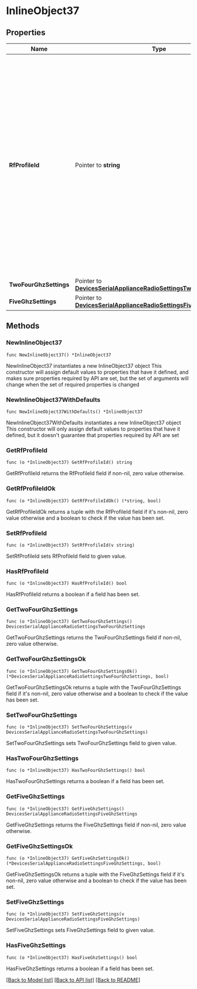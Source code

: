 # InlineObject37

## Properties

Name | Type | Description | Notes
------------ | ------------- | ------------- | -------------
**RfProfileId** | Pointer to **string** | The ID of an RF profile to assign to the device. If the value of this parameter is null, the appropriate basic RF profile (indoor or outdoor) will be assigned to the device. Assigning an RF profile will clear ALL manually configured overrides on the device (channel width, channel, power). | [optional] 
**TwoFourGhzSettings** | Pointer to [**DevicesSerialApplianceRadioSettingsTwoFourGhzSettings**](DevicesSerialApplianceRadioSettingsTwoFourGhzSettings.md) |  | [optional] 
**FiveGhzSettings** | Pointer to [**DevicesSerialApplianceRadioSettingsFiveGhzSettings**](DevicesSerialApplianceRadioSettingsFiveGhzSettings.md) |  | [optional] 

## Methods

### NewInlineObject37

`func NewInlineObject37() *InlineObject37`

NewInlineObject37 instantiates a new InlineObject37 object
This constructor will assign default values to properties that have it defined,
and makes sure properties required by API are set, but the set of arguments
will change when the set of required properties is changed

### NewInlineObject37WithDefaults

`func NewInlineObject37WithDefaults() *InlineObject37`

NewInlineObject37WithDefaults instantiates a new InlineObject37 object
This constructor will only assign default values to properties that have it defined,
but it doesn't guarantee that properties required by API are set

### GetRfProfileId

`func (o *InlineObject37) GetRfProfileId() string`

GetRfProfileId returns the RfProfileId field if non-nil, zero value otherwise.

### GetRfProfileIdOk

`func (o *InlineObject37) GetRfProfileIdOk() (*string, bool)`

GetRfProfileIdOk returns a tuple with the RfProfileId field if it's non-nil, zero value otherwise
and a boolean to check if the value has been set.

### SetRfProfileId

`func (o *InlineObject37) SetRfProfileId(v string)`

SetRfProfileId sets RfProfileId field to given value.

### HasRfProfileId

`func (o *InlineObject37) HasRfProfileId() bool`

HasRfProfileId returns a boolean if a field has been set.

### GetTwoFourGhzSettings

`func (o *InlineObject37) GetTwoFourGhzSettings() DevicesSerialApplianceRadioSettingsTwoFourGhzSettings`

GetTwoFourGhzSettings returns the TwoFourGhzSettings field if non-nil, zero value otherwise.

### GetTwoFourGhzSettingsOk

`func (o *InlineObject37) GetTwoFourGhzSettingsOk() (*DevicesSerialApplianceRadioSettingsTwoFourGhzSettings, bool)`

GetTwoFourGhzSettingsOk returns a tuple with the TwoFourGhzSettings field if it's non-nil, zero value otherwise
and a boolean to check if the value has been set.

### SetTwoFourGhzSettings

`func (o *InlineObject37) SetTwoFourGhzSettings(v DevicesSerialApplianceRadioSettingsTwoFourGhzSettings)`

SetTwoFourGhzSettings sets TwoFourGhzSettings field to given value.

### HasTwoFourGhzSettings

`func (o *InlineObject37) HasTwoFourGhzSettings() bool`

HasTwoFourGhzSettings returns a boolean if a field has been set.

### GetFiveGhzSettings

`func (o *InlineObject37) GetFiveGhzSettings() DevicesSerialApplianceRadioSettingsFiveGhzSettings`

GetFiveGhzSettings returns the FiveGhzSettings field if non-nil, zero value otherwise.

### GetFiveGhzSettingsOk

`func (o *InlineObject37) GetFiveGhzSettingsOk() (*DevicesSerialApplianceRadioSettingsFiveGhzSettings, bool)`

GetFiveGhzSettingsOk returns a tuple with the FiveGhzSettings field if it's non-nil, zero value otherwise
and a boolean to check if the value has been set.

### SetFiveGhzSettings

`func (o *InlineObject37) SetFiveGhzSettings(v DevicesSerialApplianceRadioSettingsFiveGhzSettings)`

SetFiveGhzSettings sets FiveGhzSettings field to given value.

### HasFiveGhzSettings

`func (o *InlineObject37) HasFiveGhzSettings() bool`

HasFiveGhzSettings returns a boolean if a field has been set.


[[Back to Model list]](../README.md#documentation-for-models) [[Back to API list]](../README.md#documentation-for-api-endpoints) [[Back to README]](../README.md)


